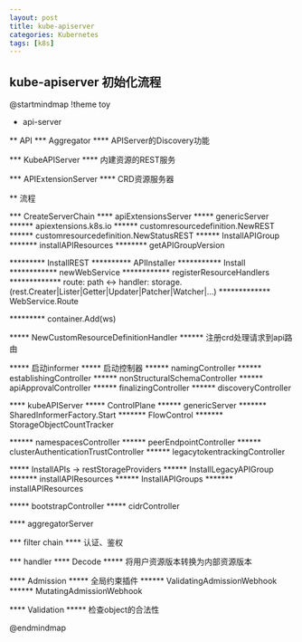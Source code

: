 ```yaml
---
layout: post
title: kube-apiserver
categories: Kubernetes
tags: [k8s]
---
```


## kube-apiserver 初始化流程
@startmindmap
!theme toy

* api-server

** API
*** Aggregator
**** APIServer的Discovery功能

*** KubeAPIServer
**** 内建资源的REST服务

*** APIExtensionServer
**** CRD资源服务器

** 流程

*** CreateServerChain
**** apiExtensionsServer
***** genericServer
****** apiextensions.k8s.io
****** customresourcedefinition.NewREST
****** customresourcedefinition.NewStatusREST
****** InstallAPIGroup
******* installAPIResources
******** getAPIGroupVersion

********* InstallREST
********** APIInstaller
*********** Install
************ newWebService
************ registerResourceHandlers
************* route: path <-> handler: storage.(rest.Creater|Lister|Getter|Updater|Patcher|Watcher|...)
************* WebService.Route

********* container.Add(ws)

***** NewCustomResourceDefinitionHandler
****** 注册crd处理请求到api路由

***** 启动informer
***** 启动控制器
****** namingController
****** establishingController
****** nonStructuralSchemaController
****** apiApprovalController
****** finalizingController
****** discoveryController


**** kubeAPIServer
***** ControlPlane
****** genericServer
******* SharedInformerFactory.Start
******* FlowControl
******* StorageObjectCountTracker

****** namespacesController
****** peerEndpointController
****** clusterAuthenticationTrustController
****** legacytokentrackingController

***** InstallAPIs -> restStorageProviders
****** InstallLegacyAPIGroup
******* installAPIResources
****** InstallAPIGroups
******* installAPIResources

***** bootstrapController
***** cidrController



**** aggregatorServer


*** filter chain
**** 认证、鉴权

*** handler
**** Decode
***** 将用户资源版本转换为内部资源版本

**** Admission
***** 全局约束插件
****** ValidatingAdmissionWebhook
****** MutatingAdmissionWebhook

**** Validation
***** 检查object的合法性


@endmindmap
